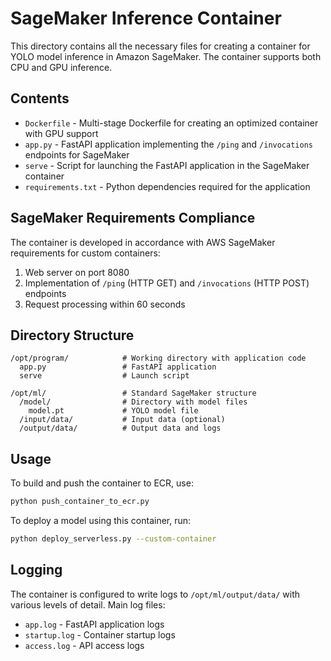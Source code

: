 # SageMaker Inference Container

This directory contains all the necessary files for creating a container for YOLO model inference in Amazon SageMaker. The container supports both CPU and GPU inference.

## Contents

- `Dockerfile` - Multi-stage Dockerfile for creating an optimized container with GPU support
- `app.py` - FastAPI application implementing the `/ping` and `/invocations` endpoints for SageMaker
- `serve` - Script for launching the FastAPI application in the SageMaker container
- `requirements.txt` - Python dependencies required for the application

## SageMaker Requirements Compliance

The container is developed in accordance with AWS SageMaker requirements for custom containers:

1. Web server on port 8080
2. Implementation of `/ping` (HTTP GET) and `/invocations` (HTTP POST) endpoints
3. Request processing within 60 seconds

## Directory Structure

```
/opt/program/            # Working directory with application code
  app.py                 # FastAPI application
  serve                  # Launch script
  
/opt/ml/                 # Standard SageMaker structure
  /model/                # Directory with model files
    model.pt             # YOLO model file
  /input/data/           # Input data (optional)
  /output/data/          # Output data and logs
```

## Usage

To build and push the container to ECR, use:

```bash
python push_container_to_ecr.py
```

To deploy a model using this container, run:

```bash
python deploy_serverless.py --custom-container
```

## Logging

The container is configured to write logs to `/opt/ml/output/data/` with various levels of detail.
Main log files:
- `app.log` - FastAPI application logs
- `startup.log` - Container startup logs
- `access.log` - API access logs 